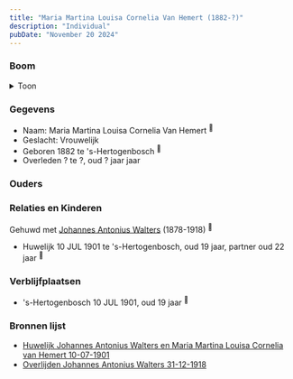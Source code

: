 ```yaml
---
title: "Maria Martina Louisa Cornelia Van Hemert (1882-?)"
description: "Individual"
pubDate: "November 20 2024"
---
```


### Boom
<details><summary>Toon</summary>

![test](https://www.plantuml.com/plantuml/svg/dP9DRy8m38Rl-HKM73WXjQlG05MCZy4OOj8EOpiYj_Ler3H1SIg4KF_xmjV6OTfXbyYo_Rv-R6N83gshIYMua7gB5aj8C2qsrbGwcnXbB3YBcds9j1Evp0XIQLD5vvZAhTj3IML2biyfTcJ9kFsMn8rhgf0P3W80niPcPDzocHQQcEEuHAa70uX4BKGBNa-ZM8YpfF62LYBurqcDi3ILP8I9iPgKpx-ZXZcLP5q3aE4v2C8WW6_FvcmyZQQH7tpubAIo6k9-Wib-dHZd5FK747QxTz3YzjnRc0tfn72QttHpKIcrHfsjKskO4-EPlUm17ewu5yQ5oL7x0eoqCrfM31-e_1tu2XNqkW3DQJJhpCP_m7HWj7hoIFVTVo158JnE9n3smb_KzHKrxkyeowJU77SFOB5QUaKGda1d7jIxD9NSv6vFIfcTXwt5vQhjzgL3N3RwIOWXwSp_eoy0)
</details>

### Gegevens
- Naam: Maria Martina Louisa Cornelia Van Hemert <sup><a href="../s00132/" style="text-decoration:none" title="Huwelijk Johannes Antonius Walters en Maria Martina Louisa Cornelia van Hemert 10-07-1901">:link:</a></sup>
- Geslacht: Vrouwelijk
- Geboren 1882 te 's-Hertogenbosch <sup><a href="../s00132/" style="text-decoration:none" title="Huwelijk Johannes Antonius Walters en Maria Martina Louisa Cornelia van Hemert 10-07-1901">:link:</a></sup>
- Overleden ? te ?, oud ? jaar jaar 

### Ouders

### Relaties en Kinderen

Gehuwd met [Johannes Antonius Walters](../i00098/) (1878-1918) <sup><a href="../s00132/" style="text-decoration:none" title="Huwelijk Johannes Antonius Walters en Maria Martina Louisa Cornelia van Hemert 10-07-1901">:link:</a></sup>
- Huwelijk 10 JUL 1901 te 's-Hertogenbosch, oud 19 jaar, partner oud 22 jaar <sup><a href="../s00132/" style="text-decoration:none" title="Huwelijk Johannes Antonius Walters en Maria Martina Louisa Cornelia van Hemert 10-07-1901">:link:</a></sup>

### Verblijfplaatsen
- 's-Hertogenbosch  10 JUL 1901, oud 19 jaar  <sup><a href="../s00132/" style="text-decoration:none" title="Huwelijk Johannes Antonius Walters en Maria Martina Louisa Cornelia van Hemert 10-07-1901">:link:</a></sup>

### Bronnen lijst
- [Huwelijk Johannes Antonius Walters en Maria Martina Louisa Cornelia van Hemert 10-07-1901](../s00132/)
- [Overlijden Johannes Antonius Walters 31-12-1918](../s00133/)